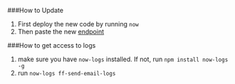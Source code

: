###How to Update

1. First deploy the new code by running `now`
2. Then paste the new [endpoint](https://console.graph.cool/Fondfolio/actions)

###How to get access to logs

1. make sure you have `now-logs` installed. If not, run `npm install now-logs -g`
2. run `now-logs ff-send-email-logs`

